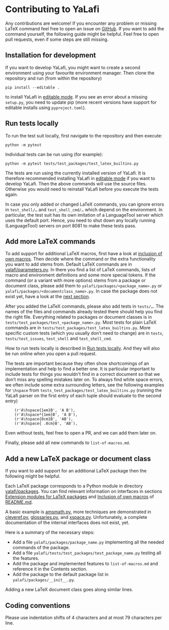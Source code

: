 # Contributing to YaLafi

Any contributions are welcome!
If you encounter any problem or missing LaTeX command feel free to open an issue on [GitHub](https://github.com/torik42/YaLafi/issues).
If you want to add the command yourself, the following guide might be helpful.
Feel free to open pull requests, even if some steps are still missing.

## Installation for development

If you want to develop YaLafi, you might want to create a second environment using your favourite environment manager.
Then clone the repository and run (from within the repository)
```
pip install --editable .
```
to install YaLafi in [editable mode](https://pip.pypa.io/en/stable/topics/local-project-installs/#editable-installs).
If you see an error about a missing `setup.py`, you need to update pip (more recent versions have support for editable installs using `pyproject.toml`).

## Run tests locally
To run the test suit locally, first navigate to the repository and then execute:
```
python -m pytest
```
Individual tests can be run using (for example):
```
python -m pytest tests/test_packages/test_latex_builtins.py
```
The tests are run using the currently installed version of YaLafi.
It is therefore recommended installing YaLafi in [editable mode](#installation-for-development) if you want to develop YaLafi.
Then the above commands will use the source files.
Otherwise you would need to reinstall YaLafi before you execute the tests again.

In case you only added or changed LaTeX commands, you can ignore errors in `test_shell/…` and `test_shell_cmd/…` which depend on the environment.
In particular, the test suit has its own imitation of a LanguageTool server which uses the default port.
Hence, you need to shut down any locally running (LanguageTool) servers on port 8081 to make these tests pass.


## Add more LaTeX commands
To add support for additional LaTeX macros, first have a look at [inclusion of own macros](README.md#inclusion-of-own-macros).
Then decide where the command or the extra functionality you want to add stems from.
Default LaTeX commands are in [yalafi/parameters.py](yalafi/parameters.py). In there you find a list of LaTeX commands, lists of macro and environment definitions and some more special tokens.
If the command (or a variant with more options) stems from a package or document class, please add them to `yalafi/packages/<package_name>.py` or `yalafi/packages/<documentclass_name>.py`.
In case the package does not exist yet, have a look at the [next section](#additional-latex-package).

After you added the LaTeX commands, please also add tests in `tests/…`.
The names of the files and commands already tested there should help you find the right file.
Everything related to packages or document classes is in `tests/test_packages/test_<package_name>.py`.
Most tests for plain LaTeX commands are in `tests/test_packages/test_latex_builtins.py`.
More specific custom tests (which you usually don’t need to change) are in `tests`, `tests/test_issues`, `test_shell` and `test_shell_cmd`.

How to run tests locally is described in [Run tests locally](#run-tests-locally).
And they will also be run online when you open a pull request.

The tests are important because they often show shortcomings of an implementation and help to find a better one.
It is particular important to include tests for things you wouldn’t find in a correct document so that we don’t miss any spelling mistakes later on.
To always find white space errors, we often include some extra surrounding letters, see the following examples for `\hspace` from `tests_test_packages/test_latex_builtins.py` (running the YaLafi parser on the first entry of each tuple should evaluate to the second entry)
```
    (r'A\hspace{1em}B', 'A B'),
    (r'A\hspace*{1em}B', 'A B'),
    (r'A\hspace{0cm}B', 'AB'),
    (r'A\hspace{ .0cm}B', 'AB'),
```

Even without tests, feel free to open a PR, and we can add them later on.

Finally, please add all new commands to `list-of-macros.md`.


## Add a new LaTeX package or document class
If you want to add support for an additional LaTeX package then the following
might be helpful.

Each LaTeX package corresponds to a Python module in directory
[yalafi/packages](yalafi/packages).
You can find relevant information on interfaces in sections
[Extension modules for LaTeX packages](README.md#extension-modules-for-latex-packages)
and
[Inclusion of own macros](README.md#inclusion-of-own-macros)
of [README.md](README.md).

A basic example is [amsmath.py](yalafi/packages/amsmath.py),
more techniques are demonstrated in
[cleveref.py](yalafi/packages/cleveref.py),
[glossaries.py](yalafi/packages/glossaries.py), and
[xspace.py](yalafi/packages/xspace.py).
Unfortunately, a complete documentation of the internal interfaces does not
exist, yet.

Here is a summary of the necessary steps:

- Add a file `yalafi/packages/package_name.py` implementing all the needed
  commands of the package.
- Add a file `yalafi/tests/test_packages/test_package_name.py` testing all the
  features.
- Add the package and implemented features to `list-of-macros.md` and
  reference it in the Contents section.
- Add the package to the default package list in `yalafi/packages/__init__.py`.

Adding a new LaTeX document class goes along similar lines.

## Coding conventions

Please use indentation shifts of 4 characters and at most 79 characters per line.